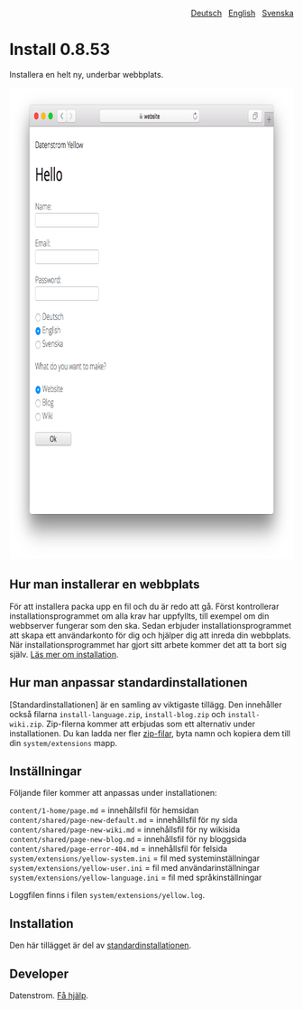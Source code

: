 <p align="right"><a href="README-de.md">Deutsch</a> &nbsp; <a href="README.md">English</a> &nbsp; <a href="README-sv.md">Svenska</a></p>

Install 0.8.53
==============
Installera en helt ny, underbar webbplats.

<p align="center"><img src="install-screenshot.png?raw=true" width="795" height="836" alt="Skärmdump"></p>

## Hur man installerar en webbplats

För att installera packa upp en fil och du är redo att gå. Först kontrollerar installationsprogrammet om alla krav har uppfyllts, till exempel om din webbserver fungerar som den ska. Sedan erbjuder installationsprogrammet att skapa ett användarkonto för dig och hjälper dig att inreda din webbplats. När installationsprogrammet har gjort sitt arbete kommer det att ta bort sig själv. [Läs mer om installation](https://datenstrom.se/sv/yellow/help/how-to-get-started).

## Hur man anpassar standardinstallationen

[Standardinstallationen] är en samling av viktigaste tillägg. Den innehåller också filarna `install-language.zip`, `install-blog.zip` och `install-wiki.zip`. Zip-filerna kommer att erbjudas som ett alternativ under installationen. Du kan ladda ner fler [zip-filar](https://github.com/datenstrom/yellow-extensions/tree/master/zip), byta namn och kopiera dem till din `system/extensions` mapp.

## Inställningar

Följande filer kommer att anpassas under installationen:

`content/1-home/page.md` = innehållsfil för hemsidan  
`content/shared/page-new-default.md` = innehållsfil för ny sida  
`content/shared/page-new-wiki.md` = innehållsfil för ny wikisida  
`content/shared/page-new-blog.md` = innehållsfil för ny bloggsida  
`content/shared/page-error-404.md` = innehållsfil för felsida  
`system/extensions/yellow-system.ini` = fil med systeminställningar  
`system/extensions/yellow-user.ini` = fil med användarinställningar  
`system/extensions/yellow-language.ini` = fil med språkinställningar  

Loggfilen finns i filen `system/extensions/yellow.log`.

## Installation

Den här tillägget är del av [standardinstallationen](https://github.com/datenstrom/yellow).

## Developer

Datenstrom. [Få hjälp](https://datenstrom.se/sv/yellow/help/).
